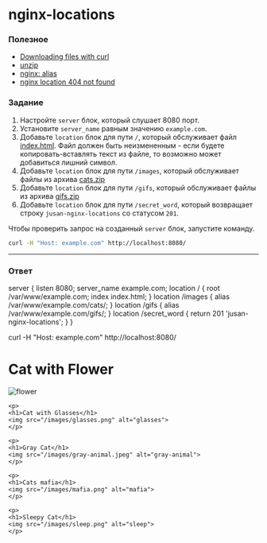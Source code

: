# nginx-locations

### Полезное

- [Downloading files with curl ](http://www.compciv.org/recipes/cli/downloading-with-curl/)
- [unzip](https://askubuntu.com/questions/86849/how-to-unzip-a-zip-file-from-the-terminal)
- [nginx: alias](http://nginx.org/en/docs/http/ngx_http_core_module.html#alias)
- [nginx location 404 not found](https://stackoverflow.com/questions/41099318/nginx-location-404-not-found)

### Задание

1. Настройте `server` блок, который слушает 8080 порт.
2. Установите `server_name` равным значению `example.com`.
3. Добавьте `location` блок для пути `/`, который обслуживает файл [index.html](https://stepik.org/media/attachments/lesson/686238/index.html). Файл должен быть неизмененным - если будете копировать-вставлять текст из файле, то возможно может добавиться лишний символ.
4. Добавьте `location` блок для пути `/images`, который обслуживает файлы из архива [cats.zip](https://stepik.org/media/attachments/lesson/686238/cats.zip)
5. Добавьте `location` блок для пути `/gifs`, который обслуживает файлы из архива [gifs.zip](https://stepik.org/media/attachments/lesson/686238/gifs.zip)
6. Добавьте `location` блок для пути `/secret_word`, который возвращает строку `jusan-nginx-locations` со статусом `201`.

Чтобы проверить запрос на созданный `server` блок, запустите команду.

```bash
curl -H "Host: example.com" http://localhost:8080/
```

---

### Ответ
server {
    listen 8080;
    server_name example.com;
    location / {
        root /var/www/example.com;
        index index.html;
    }
    location /images {
        alias /var/www/example.com/cats/;
    }
    location /gifs {
        alias /var/www/example.com/gifs/;
    }
    location /secret_word {
        return 201 'jusan-nginx-locations';
    }
}


curl -H "Host: example.com" http://localhost:8080/

<!DOCTYPE html>
<html lang="en">

<head>
    <meta charset="UTF-8">
    <meta http-equiv="X-UA-Compatible" content="IE=edge">
    <meta name="viewport" content="width=device-width, initial-scale=1.0">
    <title>Cats Page</title>
</head>

<body>
    <p>
    <h1>Cat with Flower</h1>
    <img src="/images/flower.png" alt="flower">
    </p>

    <p>
    <h1>Cat with Glasses</h1>
    <img src="/images/glasses.png" alt="glasses">
    </p>

    <p>
    <h1>Gray Cat</h1>
    <img src="/images/gray-animal.jpeg" alt="gray-animal">
    </p>

    <p>
    <h1>Cats mafia</h1>
    <img src="/images/mafia.png" alt="mafia">
    </p>

    <p>
    <h1>Sleepy Cat</h1>
    <img src="/images/sleep.png" alt="sleep">
    </p>
</body>

</html>
